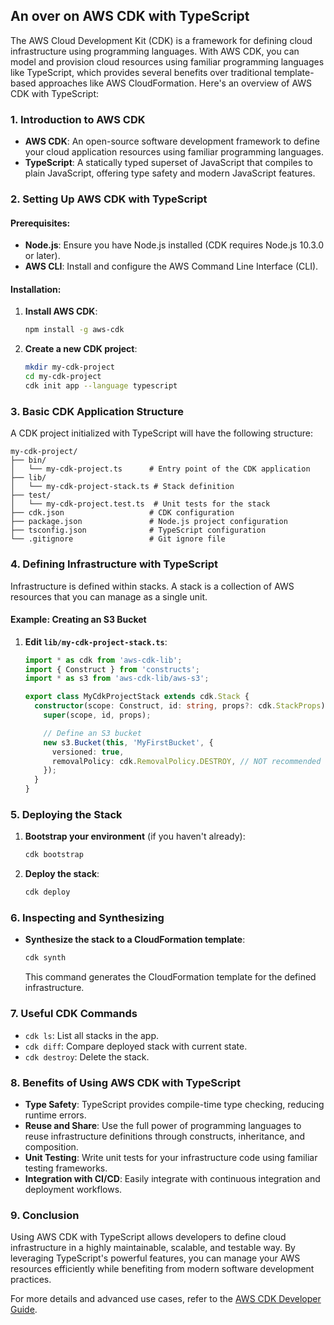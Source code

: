 ## An over on AWS CDK with TypeScript

The AWS Cloud Development Kit (CDK) is a framework for defining cloud infrastructure using programming languages. With AWS CDK, you can model and provision cloud resources using familiar programming languages like TypeScript, which provides several benefits over traditional template-based approaches like AWS CloudFormation. Here's an overview of AWS CDK with TypeScript:

### 1. **Introduction to AWS CDK**
- **AWS CDK**: An open-source software development framework to define your cloud application resources using familiar programming languages.
- **TypeScript**: A statically typed superset of JavaScript that compiles to plain JavaScript, offering type safety and modern JavaScript features.

### 2. **Setting Up AWS CDK with TypeScript**
#### Prerequisites:
- **Node.js**: Ensure you have Node.js installed (CDK requires Node.js 10.3.0 or later).
- **AWS CLI**: Install and configure the AWS Command Line Interface (CLI).

#### Installation:
1. **Install AWS CDK**:
   ```sh
   npm install -g aws-cdk
   ```
2. **Create a new CDK project**:
   ```sh
   mkdir my-cdk-project
   cd my-cdk-project
   cdk init app --language typescript
   ```

### 3. **Basic CDK Application Structure**
A CDK project initialized with TypeScript will have the following structure:
```
my-cdk-project/
├── bin/
│   └── my-cdk-project.ts      # Entry point of the CDK application
├── lib/
│   └── my-cdk-project-stack.ts # Stack definition
├── test/
│   └── my-cdk-project.test.ts  # Unit tests for the stack
├── cdk.json                   # CDK configuration
├── package.json               # Node.js project configuration
├── tsconfig.json              # TypeScript configuration
└── .gitignore                 # Git ignore file
```

### 4. **Defining Infrastructure with TypeScript**
Infrastructure is defined within stacks. A stack is a collection of AWS resources that you can manage as a single unit.

#### Example: Creating an S3 Bucket
1. **Edit `lib/my-cdk-project-stack.ts`**:
   ```typescript
   import * as cdk from 'aws-cdk-lib';
   import { Construct } from 'constructs';
   import * as s3 from 'aws-cdk-lib/aws-s3';

   export class MyCdkProjectStack extends cdk.Stack {
     constructor(scope: Construct, id: string, props?: cdk.StackProps) {
       super(scope, id, props);

       // Define an S3 bucket
       new s3.Bucket(this, 'MyFirstBucket', {
         versioned: true,
         removalPolicy: cdk.RemovalPolicy.DESTROY, // NOT recommended for production code
       });
     }
   }
   ```

### 5. **Deploying the Stack**
1. **Bootstrap your environment** (if you haven't already):
   ```sh
   cdk bootstrap
   ```
2. **Deploy the stack**:
   ```sh
   cdk deploy
   ```

### 6. **Inspecting and Synthesizing**
- **Synthesize the stack to a CloudFormation template**:
  ```sh
  cdk synth
  ```
  This command generates the CloudFormation template for the defined infrastructure.

### 7. **Useful CDK Commands**
- `cdk ls`: List all stacks in the app.
- `cdk diff`: Compare deployed stack with current state.
- `cdk destroy`: Delete the stack.

### 8. **Benefits of Using AWS CDK with TypeScript**
- **Type Safety**: TypeScript provides compile-time type checking, reducing runtime errors.
- **Reuse and Share**: Use the full power of programming languages to reuse infrastructure definitions through constructs, inheritance, and composition.
- **Unit Testing**: Write unit tests for your infrastructure code using familiar testing frameworks.
- **Integration with CI/CD**: Easily integrate with continuous integration and deployment workflows.

### 9. **Conclusion**
Using AWS CDK with TypeScript allows developers to define cloud infrastructure in a highly maintainable, scalable, and testable way. By leveraging TypeScript's powerful features, you can manage your AWS resources efficiently while benefiting from modern software development practices.

For more details and advanced use cases, refer to the [AWS CDK Developer Guide](https://docs.aws.amazon.com/cdk/latest/guide/home.html).

